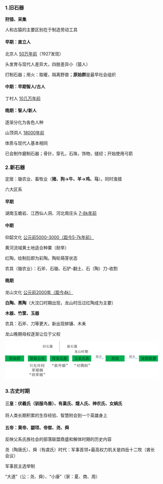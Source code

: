 ### 1.旧石器

**狩猎、采集**

人和古猿的主要区别在于制造劳动工具

#### 早期：直立人

北京人 <u>50万年前</u>（1927发现）

头发育与现代人差异大，四肢差异小（猿人）

打制石器；用火：取暖，隔离野兽；**原始群**是最早社会组织

#### 中期：早期智人/古人

丁村人 <u>10几万年前</u>

#### 晚期：智人/新人

逐渐分化为各色人种

山顶洞人 <u>18000年前</u>

体质与现代人基本相同

已会制作磨制石器；骨针，穿孔，石珠，饰物，缝纫；开始使用弓箭

### 2.新石器

定居：锄农业、畜牧业（**猪、狗→牛、羊→鸡、马**）。同时渔猎

六大区系

#### 早期 

湖南玉蟾岩、江西仙人洞、河北南庄头 <u>7-8k年前</u>

#### 中期

仰韶文化 <u>公元前5000-3000（距今5-7k年前）</u>

黄河流域黄土地适合种粟（耐旱）

红陶，绘制后即为彩陶。陶轮萌芽状态

农具（锄农业）：石斧、石锄、石铲-翻土、石（陶）刀-收割

#### 晚期

龙山文化 <u>公元前2000年（距今4k）</u>

**白陶、黑陶**（大汶口时期出现，龙山时压过红陶成为主要）

**木器、竹筐、玉器**

农具：石斧、刀等更大，新出现蚌镰、木耒

龙山晚期母权逐渐让位于父权

![](zx001.png)

### 3.古史时期

#### 三皇：伏羲氏（驯服鸟兽）、有巢氏、燧人氏、神农氏、女娲氏

将人类长期积累的生存经验、智慧附会到一个英雄身上

#### 五帝：黄帝、颛顼、帝喾、尧、舜

反映父系氏族社会的部落联盟鼎盛和解体时期的历史内容

尧（陶唐氏）、舜（有虞氏）时代：军事首领+最高权力机关是四岳十二牧（酋长会议）

军事民主选举制

“大道”（公：尧、舜）、“小康”（家：夏、商、周）